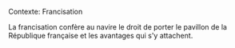 Contexte: Francisation

La francisation confère au navire le droit de porter le pavillon de la République française et les avantages qui s'y attachent.
